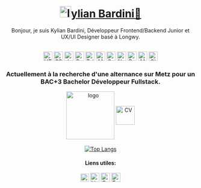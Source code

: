 <div align="center"> <br>

# <a href="https://kylian-bardini.fr"><img alt="logo" width="30px" src="https://kylian-bardini.fr/assets/img/Logo_K.svg" />ylian Bardini:dragon_face:</a>
Bonjour, je suis Kylian Bardini, Développeur Frontend/Backend Junior et
UX/UI Designer basé à Longwy.

<br>


<img alt="HTML" width="24px" src="https://www.vectorlogo.zone/logos/w3_html5/w3_html5-icon.svg" />
<img alt="CSS" width="24px" src="https://www.vectorlogo.zone/logos/w3_css/w3_css-icon.svg" />
<img alt="Javacript" width="24px" src="https://upload.vectorlogo.zone/logos/javascript/images/239ec8a4-163e-4792-83b6-3f6d96911757.svg" />
<img alt="Bootstap" width="24px" src="https://upload.vectorlogo.zone/logos/getbootstrap/images/987f8f6c-263a-47b1-a85d-853cfca215d9.svg" />
<img alt="TailwindCSS" width="24px" src="https://www.vectorlogo.zone/logos/tailwindcss/tailwindcss-icon.svg" />
<img alt="MySQL" width="24px" src="https://www.vectorlogo.zone/logos/mysql/mysql-icon.svg" />
<img alt="Symfony" width="24px" src="https://www.vectorlogo.zone/logos/symfony/symfony-icon.svg" />
<img alt="NodeJS" width="24px" src="https://www.vectorlogo.zone/logos/nodejs/nodejs-icon.svg" />
<img alt="ReactJS" width="24px" src="https://www.vectorlogo.zone/logos/reactjs/reactjs-icon.svg" />
<img alt="MongoDB" width="24px" src="https://www.vectorlogo.zone/logos/mongodb/mongodb-icon.svg" />
<img alt="GIT" width="24px" src="https://www.vectorlogo.zone/logos/git-scm/git-scm-icon.svg" />

### Actuellement à la recherche d'une alternance sur Metz pour un BAC+3 Bachelor Développeur Fullstack.

<a href="www.kylian-bardini.fr"><img align="center" alt="logo" width="128px" src="https://kylian-bardini.fr/assets/img/mns_logo.png" /></a>
<a href="https://kylian-bardini.fr/assets/cv/CV_BARDINI_KYLIAN.pdf"><img align="center" alt="CV" width="50px" src="https://cdn-icons-png.flaticon.com/512/6588/6588143.png"/></a>
<br>
<br>
[![Top Langs](https://github-readme-stats.vercel.app/api/top-langs/?username=kbrdn1&layout=compact&theme=dracula&title_color=0099ff&bg_color=121212)](https://github.com/anuraghazra/github-readme-stats)

#### Liens utiles:
<a href="https://kylian-bardini.fr"><img alt="Portfolio" width="22px" src="https://kylian-bardini.fr/assets/img/Logo_K.svg" /></a>
<a href="https://www.linkedin.com/in/kylian-bardini-aa0528234/"><img alt="LinkedIn" width="24px" src="https://www.vectorlogo.zone/logos/linkedin/linkedin-icon.svg" /></a>
<a href="https://codepen.io/kbrdn1"><img alt="Codepen" width="24px" src="https://www.vectorlogo.zone/logos/codepen/codepen-tile.svg" /></a>
<a href="https://twitter.com/kbrdn1"><img alt="Twitter" width="24px" src="https://www.vectorlogo.zone/logos/twitter/twitter-tile.svg" /></a>
</div>
